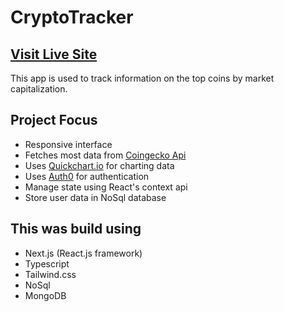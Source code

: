 # CryptoTracker

## [Visit Live Site](https://cryptocoins-tracker.vercel.app/)

This app is used to track information on the top coins by market capitalization.

## Project Focus

- Responsive interface
- Fetches most data from [Coingecko Api](https://www.coingecko.com/en/api/documentation)
- Uses [Quickchart.io](https://quickchart.io/) for charting data
- Uses [Auth0](https://auth0.com/docs) for authentication
- Manage state using React's context api
- Store user data in NoSql database

## This was build using

- Next.js (React.js framework)
- Typescript
- Tailwind.css
- NoSql
- MongoDB
